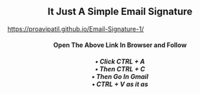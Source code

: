 <h2 align="center"> It Just A Simple Email Signature</h2>

https://proavipatil.github.io/Email-Signature-1/

<h4 align="center">Open The Above Link In Browser and Follow</h4>
<h5 align="center"> • Click CTRL + A <br>
                    • Then CTRL + C <br>
                    • Then Go In Gmail  <br>
                    • CTRL + V as it as <br>
</h5>
